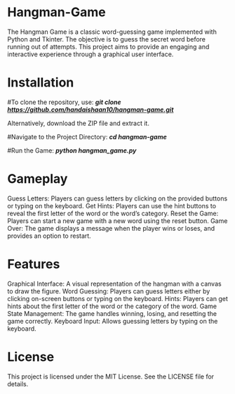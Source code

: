 # Hangman-Game
The Hangman Game is a classic word-guessing game implemented with Python and Tkinter. The objective is to guess the secret word before running out of attempts. This project aims to provide an engaging and interactive experience through a graphical user interface.

# Installation

#To clone the repository, use:
***git clone https://github.com/handaishaan10/hangman-game.git***

Alternatively, download the ZIP file and extract it.

#Navigate to the Project Directory:
***cd hangman-game***

#Run the Game:
***python hangman_game.py***

# Gameplay 

Guess Letters: Players can guess letters by clicking on the provided buttons or typing on the keyboard.
Get Hints: Players can use the hint buttons to reveal the first letter of the word or the word’s category.
Reset the Game: Players can start a new game with a new word using the reset button.
Game Over: The game displays a message when the player wins or loses, and provides an option to restart.

# Features

Graphical Interface: A visual representation of the hangman with a canvas to draw the figure.
Word Guessing: Players can guess letters either by clicking on-screen buttons or typing on the keyboard.
Hints: Players can get hints about the first letter of the word or the category of the word.
Game State Management: The game handles winning, losing, and resetting the game correctly.
Keyboard Input: Allows guessing letters by typing on the keyboard.

# License

This project is licensed under the MIT License. See the LICENSE file for details.
